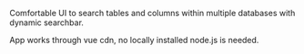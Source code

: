 Comfortable UI to search tables and columns within multiple databases with dynamic searchbar.

App works through vue cdn, no locally installed node.js is needed.

